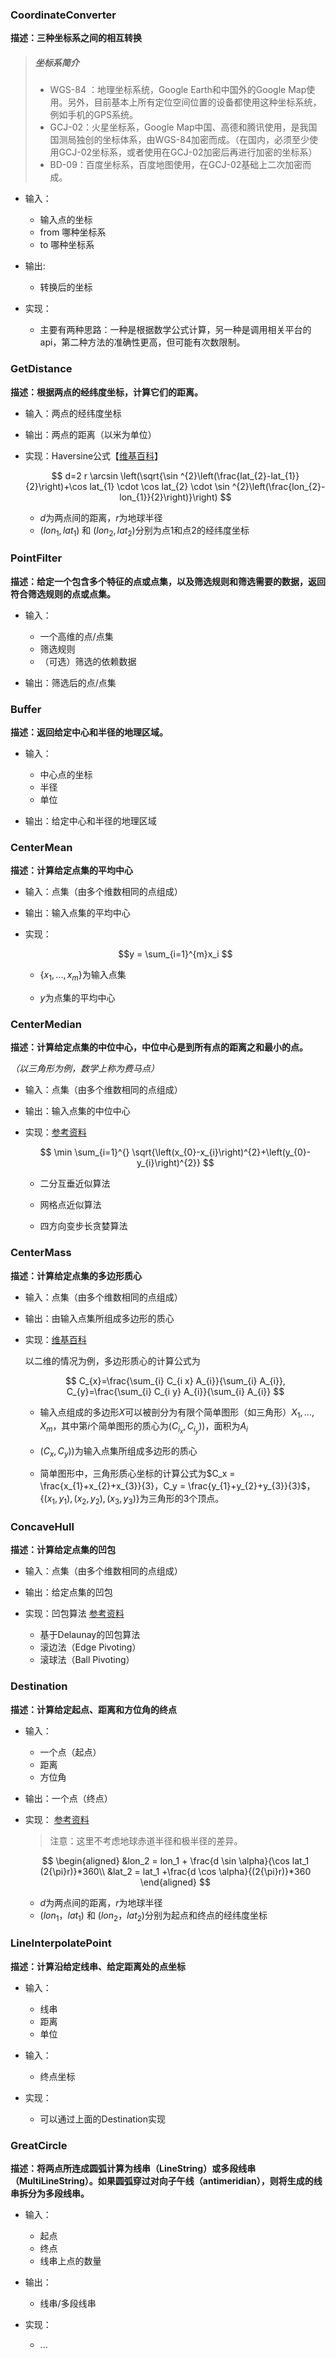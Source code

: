 ### CoordinateConverter

**描述：三种坐标系之间的相互转换**

> ##### 坐标系简介
> - WGS-84 ：地理坐标系统，Google Earth和中国外的Google Map使用。另外，目前基本上所有定位空间位置的设备都使用这种坐标系统，例如手机的GPS系统。
> - GCJ-02：火星坐标系，Google Map中国、高德和腾讯使用，是我国国测局独创的坐标体系，由WGS-84加密而成。（在国内，必须至少使用GCJ-02坐标系，或者使用在GCJ-02加密后再进行加密的坐标系）
> - BD-09：百度坐标系，百度地图使用，在GCJ-02基础上二次加密而成。

- 输入：
  - 输入点的坐标
  - from 哪种坐标系
  - to 哪种坐标系

- 输出:
  - 转换后的坐标

- 实现：
  - 主要有两种思路：一种是根据数学公式计算，另一种是调用相关平台的api，第二种方法的准确性更高，但可能有次数限制。

### GetDistance

**描述：根据两点的经纬度坐标，计算它们的距离。**

- 输入：两点的经纬度坐标

- 输出：两点的距离（以米为单位）

- 实现：Haversine公式【[维基百科]([链接地址](https://en.wikipedia.org/wiki/Haversine_formula))】
  
  $$
  d=2 r \arcsin \left(\sqrt{\sin ^{2}\left(\frac{lat_{2}-lat_{1}}{2}\right)+\cos lat_{1} \cdot \cos lat_{2} \cdot \sin ^{2}\left(\frac{lon_{2}-lon_{1}}{2}\right)}\right)
  $$
  
  - $d$为两点间的距离，$r$为地球半径
  - $(lon_{1}, lat_{1})$ 和 $(lon_{2}, lat_{2})$分别为点1和点$2$的经纬度坐标

### PointFilter

**描述：给定一个包含多个特征的点或点集，以及筛选规则和筛选需要的数据，返回符合筛选规则的点或点集。**

- 输入：
  - 一个高维的点/点集
  - 筛选规则
  - （可选）筛选的依赖数据

- 输出：筛选后的点/点集

### Buffer

**描述：返回给定中心和半径的地理区域。**

- 输入：
  
  - 中心点的坐标
  - 半径
  - 单位

- 输出：给定中心和半径的地理区域

### CenterMean

**描述：计算给定点集的平均中心**

- 输入：点集（由多个维数相同的点组成）

- 输出：输入点集的平均中心

- 实现：
  
  $$y = \sum_{i=1}^{m}x_i $$
  
  - $\{x_1,...,x_m\}$为输入点集
  
  - $y$为点集的平均中心

### CenterMedian

**描述：计算给定点集的中位中心，中位中心是到所有点的距离之和最小的点。**

*（以三角形为例，数学上称为费马点）*

- 输入：点集（由多个维数相同的点组成）

- 输出：输入点集的中位中心

- 实现：[参考资料](https://blog.csdn.net/skytruine/article/details/64906492)

  $$
  \min \sum_{i=1}^{} \sqrt{\left(x_{0}-x_{i}\right)^{2}+\left(y_{0}-y_{i}\right)^{2}}
  $$

  - 二分互垂近似算法

  - 网格点近似算法

  - 四方向变步长贪婪算法

### CenterMass

**描述：计算给定点集的多边形质心**

- 输入：点集（由多个维数相同的点组成）

- 输出：由输入点集所组成多边形的质心

- 实现：[维基百科](https://en.wikipedia.org/wiki/Centroid#Centroid_of_polygon)
  
  以二维的情况为例，多边形质心的计算公式为
  
  $$
  C_{x}=\frac{\sum_{i} C_{i x} A_{i}}{\sum_{i} A_{i}}, C_{y}=\frac{\sum_{i} C_{i y} A_{i}}{\sum_{i} A_{i}}
  $$
  
  - 输入点组成的多边形$X$可以被剖分为有限个简单图形（如三角形）$X_1,...,X_m$，其中第$i$个简单图形的质心为$(C_{i_x},C_{i_y}))$，面积为$A_i$
  
  - $(C_{x},C_{y}))$为输入点集所组成多边形的质心
  
  - 简单图形中，三角形质心坐标的计算公式为$C_x = \frac{x_{1}+x_{2}+x_{3}}{3}，C_y = \frac{y_{1}+y_{2}+y_{3}}{3}$，$\{(x_{1},y_{1}),(x_{2},y_{2}),(x_{3},y_{3})\}$为三角形的3个顶点。

### ConcaveHull

**描述：计算给定点集的凹包**

- 输入：点集（由多个维数相同的点组成）

- 输出：给定点集的凹包

- 实现：凹包算法 [参考资料](https://www.cnblogs.com/chnhideyoshi/p/ConcaveHull.html?utm_source=tuicool&utm_medium=referral)
  
  - 基于Delaunay的凹包算法
  - 滚边法（Edge Pivoting）
  - 滚球法（Ball Pivoting）

### Destination

**描述：计算给定起点、距离和方位角的终点**

- 输入：
  - 一个点（起点）
  - 距离
  - 方位角

- 输出：一个点（终点）

- 实现： [参考资料](https://kevin-org.blog.csdn.net/article/details/93782397)

  > 注意：这里不考虑地球赤道半径和极半径的差异。

  $$
  \begin{aligned} 
  &lon_2 = lon_1 + \frac{d \sin \alpha}{\cos lat_1 (2{\pi}r)}*360\\
  &lat_2 = lat_1 +\frac{d \cos \alpha}{(2{\pi}r)}*360
  \end{aligned}
  $$

  - $d$为两点间的距离，$r$为地球半径
  - $(lon_{1}，lat_{1})$ 和 $(lon_{2}，lat_{2})$分别为起点和终点的经纬度坐标

### LineInterpolatePoint

**描述：计算沿给定线串、给定距离处的点坐标**

- 输入：
  
  - 线串
  - 距离
  - 单位

- 输入：
  
  - 终点坐标

- 实现：
  
  - 可以通过上面的Destination实现

### GreatCircle

**描述：将两点所连成圆弧计算为线串（LineString）或多段线串（MultiLineString）。如果圆弧穿过对向子午线（antimeridian），则将生成的线串拆分为多段线串。**

- 输入：
  
  - 起点
  - 终点
  - 线串上点的数量

- 输出：
  
  - 线串/多段线串

- 实现：
  
  - ...